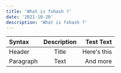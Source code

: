```yaml
---
title: 'What is fxhash ?'
date: '2021-10-20'
description: 'What is fxhash ?'
---
```



| Syntax       |   Description   |      Test Text |
|:-------------|:---------------:|---------------:|
| Header       |      Title      |    Here's this |
| Paragraph    |      Text       |       And more |
